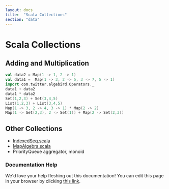 ```yaml
---
layout: docs
title:  "Scala Collections"
section: "data"
---
```


# Scala Collections

## Adding and Multiplication

```scala mdoc
val data2 = Map(1 -> 1, 2 -> 1)
val data1 =  Map(1 -> 3, 2 -> 5, 3 -> 7, 5 -> 1)
import com.twitter.algebird.Operators._
data1 + data2
data1 * data2
Set(1,2,3) + Set(3,4,5)
List(1,2,3) + List(3,4,5)
Map(1 -> 3, 2 -> 4, 3 -> 1) * Map(2 -> 2)
Map(1 -> Set(2,3), 2 -> Set(1)) + Map(2 -> Set(2,3))
```

## Other Collections

- [IndexedSeq.scala](https://github.com/twitter/algebird/blob/develop/algebird-core/src/main/scala/com/twitter/algebird/IndexedSeq.scala)
- [MapAlgebra.scala](https://github.com/twitter/algebird/blob/develop/algebird-core/src/main/scala/com/twitter/algebird/MapAlgebra.scala)
- PriorityQueue aggregator, monoid

### Documentation Help

We'd love your help fleshing out this documentation! You can edit this page in your browser by clicking [this link](https://github.com/twitter/algebird/edit/develop/docs/src/main/tut/datatypes/combinator/collections.md).
